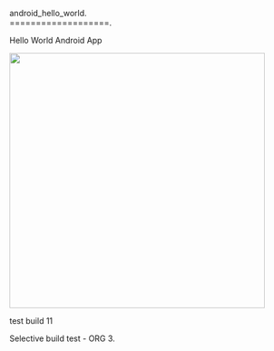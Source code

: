 android_hello_world.  
===================. 

Hello World Android App

<img src="http://i.imgur.com/dio0DXF.png" width="450" />

test build 11 

Selective build test - ORG 3.  
  
   
  
  

